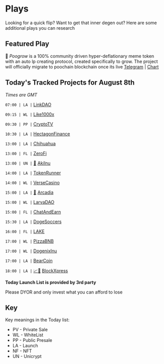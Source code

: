 
# Plays

Looking for a quick flip? Want to get that inner degen out? Here are some additional plays you can research

## Featured Play


💩 *Poogrow* is a 100% community driven hyper-deflationary meme token with an auto lp creating protocol, created specifically to grow. The project will officially migrate to poochain blockchain once its live
[Telegram](https://t.me/poogrowbsc) | [Chart](https://app.nexuscrypto.com/token/bsc/0xE0E61a8677566b4e1347637C6dbf38139B8Ea967)

## Today's Tracked Projects for August 8th
_Times are GMT_

`07:00 | LA |`  [LinkDAO](https://t.me/linkdao_network)

`09:15 | WL |`  [Like1000x](https://t.me/like1000x)

`09:30 | PP |`  [CryptoTV](https://t.me/CryptoTV_Talk)

`10:30 | LA |`  [HectagonFinance](https://t.me/HectagonFinance)

`13:00 | LA |`  [Chihuahua](https://t.me/ChiHuaHuaGlobal)

`13:00 | FL |`  [ZeroFi](https://t.me/zerofi_group)

`13:00 | UN |` [📲](https://app.unicrypt.network/amm/pancake-v2/ilo/0x55c798FE93a21149BE1197D6e1739005F6cE18D8) [AkiInu](https://t.me/aki_inu_official)

`14:00 | LA |`  [TokenRunner](http://t.me/tokenrunner)

`14:00 | WL |`  [VerseCasino](https://t.me/VerseCasinoGame)

`15:00 | LA |` [📲](https://gempad.app/presale/0x98231127CC0afd3458ABBfD15456Fd819b7D7550?chainId=56) [Arcadia](https://t.me/ArcadiaP2E)

`15:00 | WL |`  [LarvaDAO](https://t.me/larvadaoglobal)

`15:00 | FL |`  [ChatAndEarn](https://t.me/ChatAndEarnOfficial)

`15:30 | LA |`  [DogeSoccers](https://t.me/dogesoccers)

`16:00 | FL |`  [LAKE](https://t.me/lakeprotocol)

`17:00 | WL |`  [PizzaBNB](https://t.me/pizzabnbportal_1)

`17:00 | WL |`  [DogenixInu](https://t.me/dogenixInu)

`17:00 | LA |`  [BearCoin](https://t.me/bearcoinofficial)

`18:00 | LA |` [📈](https://app.nexuscrypto.com/token/bsc/0x2a6788bf2354ebc4940656d4721afa0ad0f25f6b)[📲](https://www.pinksale.finance/launchpad/0x0A6DE58ADEAD492c5C9E383cFbc53BF507bb7c37?chain=BSC) [BlockXpress](https://t.me/BlockXpress)



**Today Launch List is provided by 3rd party**

Please DYOR and only invest what you can afford to lose

## Key
Key meanings in the Today list:

- PV - Private Sale
- WL - WhiteList
- PP - Public Presale
- LA - Launch
- NF - NFT
- UN - Unicrypt
